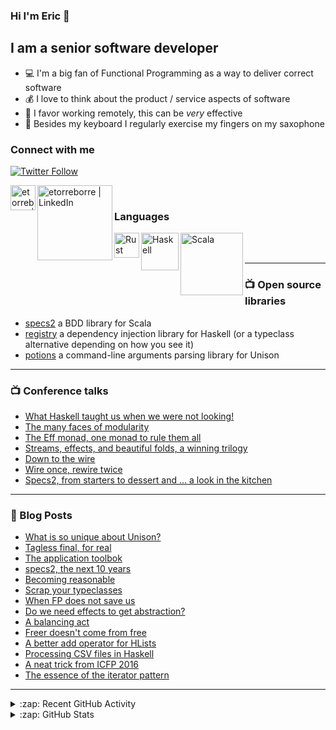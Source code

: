 ### Hi I'm Eric 👋

## I am a senior software developer

- 💻 I'm a big fan of Functional Programming as a way to deliver correct software
- 💰 I love to think about the product / service aspects of software
- 💺 I favor working remotely, this can be _very_ effective
- 🎷 Besides my keyboard I regularly exercise my fingers on my saxophone

### Connect with me

[![Twitter Follow](https://img.shields.io/twitter/follow/etorreborre?color=1DA1F2&logo=twitter&style=for-the-badge)](https://twitter.com/intent/follow?original_referer=https%3A%2F%2Fgithub.com%etorreborre&screen_name=etorreborre)

[<img align="left" alt="etorreborre | Mastodon" width="40px" src="https://upload.wikimedia.org/wikipedia/commons/thumb/4/48/Mastodon_Logotype_%28Simple%29.svg/432px-Mastodon_Logotype_%28Simple%29.svg.png?20170726152344" />][mastodon]
[<img align="left" alt="etorreborre | LinkedIn" width="120px" src="https://upload.wikimedia.org/wikipedia/commons/thumb/0/01/LinkedIn_Logo.svg/582px-LinkedIn_Logo.svg.png?20170711102837" />][linkedin]

<br />

### Languages

[<img align="left" alt="Rust" width="40px" src="https://upload.wikimedia.org/wikipedia/commons/thumb/d/d5/Rust_programming_language_black_logo.svg/212px-Rust_programming_language_black_logo.svg.png?20220508043311" />](https://www.haskell.org/)
[<img align="left" alt="Haskell" width="60px" src="https://assets-global.website-files.com/6047a9e35e5dc54ac86ddd90/63064c5652d40eda2eb7a838_33ac2334.png" />](https://www.haskell.org/)
[<img align="left" alt="Scala" width="100px" src="https://upload.wikimedia.org/wikipedia/commons/thumb/3/39/Scala-full-color.svg/640px-Scala-full-color.svg.png" />](https://www.scala-lang.org/)

<br />
<br />

---

### 📺 Open source libraries

 - [specs2][specs2] a BDD library for Scala
 - [registry][registry] a dependency injection library for Haskell (or a typeclass alternative depending on how you see it)
 - [potions][potions] a command-line arguments parsing library for Unison

---

### 📺 Conference talks

 - [What Haskell taught us when we were not looking!](https://www.youtube.com/watch?v=aNL3137C74c)
 - [The many faces of modularity](https://www.youtube.com/watch?v=SfW9w-FogeE)
 - [The Eff monad, one monad to rule them all](https://www.youtube.com/watch?v=KGJLeHhsZBo)
 - [Streams, effects, and beautiful folds, a winning trilogy](https://www.youtube.com/watch?v=wFpUG2jGxVg)
 - [Down to the wire](https://www.youtube.com/watch?v=b3wRqlEc6ts)
 - [Wire once, rewire twice](https://skillsmatter.com/skillscasts/12299-wire-once-rewire-twice)
 - [Specs2, from starters to dessert and ... a look in the kitchen](https://www.youtube.com/watch?v=ZmaItxLI1A4)

---

### 📕 Blog Posts

- [What is so unique about Unison?](https://etorreborre.blog/what-is-so-unique-about-unison)
- [Tagless final, for real](https://etorreborre.blog/typed-tagless-final-for-real)
- [The application toolbok](https://etorreborre.blog/the-application-toolbox)
- [specs2, the next 10 years](https://medium.com/@etorreborre_99063/specs2-the-next-10-years-8c15e85cb9fe)
- [Becoming reasonable](https://medium.com/@etorreborre_99063/becoming-reasonable-361d7f674ee0)
- [Scrap your typeclasses](https://medium.com/@etorreborre_99063/scrap-your-typeclasses-take-2-32ce9fb18810)
- [When FP does not save us](https://medium.com/barely-functional/when-fp-does-not-save-us-92b26148071f)
- [Do we need effects to get abstraction?](https://medium.com/barely-functional/do-we-need-effects-to-get-abstraction-7d5dc0edfbef)
- [A balancing act](https://medium.com/barely-functional/a-balancing-act-c869e1f4fea4)
- [Freer doesn't come from free](https://medium.com/barely-functional/freer-doesnt-come-for-free-c9fade793501)
- [A better add operator for HLists](https://etorreborre.blogspot.com/2019/10/a-better-add-operator-for-hlists.html)
- [Processing CSV files in Haskell](https://etorreborre.blogspot.com/2019/09/processing-csv-files-in-haskell.html)
- [A neat trick from ICFP 2016](https://etorreborre.blogspot.com/2016/09/a-neat-trick-from-icfp-2016.html)
- [The essence of the iterator pattern](https://etorreborre.blogspot.com/2011/06/essence-of-iterator-pattern.html)

---

<details>
  <summary>:zap: Recent GitHub Activity</summary>

<!--START_SECTION:activity-->
1. 💪 Opened PR [#9153](https://github.com/build-trust/ockam/pull/9153) in [build-trust/ockam](https://github.com/build-trust/ockam)
2. 🎉 Merged PR [#9133](https://github.com/build-trust/ockam/pull/9133) in [build-trust/ockam](https://github.com/build-trust/ockam)
3. 💪 Opened PR [#9138](https://github.com/build-trust/ockam/pull/9138) in [build-trust/ockam](https://github.com/build-trust/ockam)
4. 💪 Opened PR [#9133](https://github.com/build-trust/ockam/pull/9133) in [build-trust/ockam](https://github.com/build-trust/ockam)
5. 💪 Opened PR [#9117](https://github.com/build-trust/ockam/pull/9117) in [build-trust/ockam](https://github.com/build-trust/ockam)
<!--END_SECTION:activity-->

</details>

<details>
  <summary>:zap: GitHub Stats</summary>

  <img align="left" alt="etorreborre's GitHub Stats" src="https://github-readme-stats.etorreborre.vercel.app/api?username=etorreborre&show_icons=true&hide_border=true" />

</details>

[specs2]: https://github.com/etorreborre/specs2
[registry]: https://github.com/etorreborre/registry
[potions]: https://share.unison-lang.org/@etorreborre/potions
[twitter]: https://twitter.com/etorreborre
[mastodon]: https://fosstodon.org/@etorreborre
[linkedin]: https://linkedin.com/in/etorreborre
